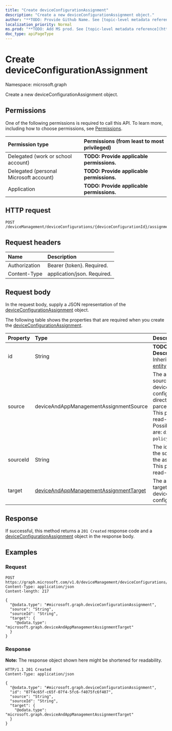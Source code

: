 ```yaml
---
title: "Create deviceConfigurationAssignment"
description: "Create a new deviceConfigurationAssignment object."
author: "**TODO: Provide Github Name. See [topic-level metadata reference](https://msgo.azurewebsites.net/add/document/guidelines/metadata.html#topic-level-metadata)**"
localization_priority: Normal
ms.prod: "**TODO: Add MS prod. See [topic-level metadata reference](https://msgo.azurewebsites.net/add/document/guidelines/metadata.html#topic-level-metadata)**"
doc_type: apiPageType
---
```


# Create deviceConfigurationAssignment
Namespace: microsoft.graph



Create a new deviceConfigurationAssignment object.

## Permissions
One of the following permissions is required to call this API. To learn more, including how to choose permissions, see [Permissions](/graph/permissions-reference).

|Permission type|Permissions (from least to most privileged)|
|:---|:---|
|Delegated (work or school account)|**TODO: Provide applicable permissions.**|
|Delegated (personal Microsoft account)|**TODO: Provide applicable permissions.**|
|Application|**TODO: Provide applicable permissions.**|

## HTTP request

<!-- {
  "blockType": "ignored"
}
-->
``` http
POST /deviceManagement/deviceConfigurations/{deviceConfigurationId}/assignments
```

## Request headers
|Name|Description|
|:---|:---|
|Authorization|Bearer {token}. Required.|
|Content-Type|application/json. Required.|

## Request body
In the request body, supply a JSON representation of the [deviceConfigurationAssignment](../resources/deviceconfigurationassignment.md) object.

The following table shows the properties that are required when you create the [deviceConfigurationAssignment](../resources/deviceconfigurationassignment.md).

|Property|Type|Description|
|:---|:---|:---|
|id|String|**TODO: Add Description** Inherited from [entity](../resources/entity.md)|
|source|deviceAndAppManagementAssignmentSource|The assignment source for the device configuration, direct or parcel/policySet. This property is read-only. Possible values are: `direct`, `policySets`.|
|sourceId|String|The identifier of the source of the assignment. This property is read-only.|
|target|[deviceAndAppManagementAssignmentTarget](../resources/deviceandappmanagementassignmenttarget.md)|The assignment target for the device configuration.|



## Response

If successful, this method returns a `201 Created` response code and a [deviceConfigurationAssignment](../resources/deviceconfigurationassignment.md) object in the response body.

## Examples

### Request
<!-- {
  "blockType": "request",
  "name": "create_deviceconfigurationassignment_from_"
}
-->
``` http
POST https://graph.microsoft.com/v1.0/deviceManagement/deviceConfigurations/{deviceConfigurationId}/assignments
Content-Type: application/json
Content-length: 217

{
  "@odata.type": "#microsoft.graph.deviceConfigurationAssignment",
  "source": "String",
  "sourceId": "String",
  "target": {
    "@odata.type": "microsoft.graph.deviceAndAppManagementAssignmentTarget"
  }
}
```


### Response
**Note:** The response object shown here might be shortened for readability.
<!-- {
  "blockType": "response",
  "truncated": true,
  "@odata.type": "microsoft.graph.deviceConfigurationAssignment"
}
-->
``` http
HTTP/1.1 201 Created
Content-Type: application/json

{
  "@odata.type": "#microsoft.graph.deviceConfigurationAssignment",
  "id": "07f4c65f-c65f-07f4-5fc6-f4075fc6f407",
  "source": "String",
  "sourceId": "String",
  "target": {
    "@odata.type": "microsoft.graph.deviceAndAppManagementAssignmentTarget"
  }
}
```

